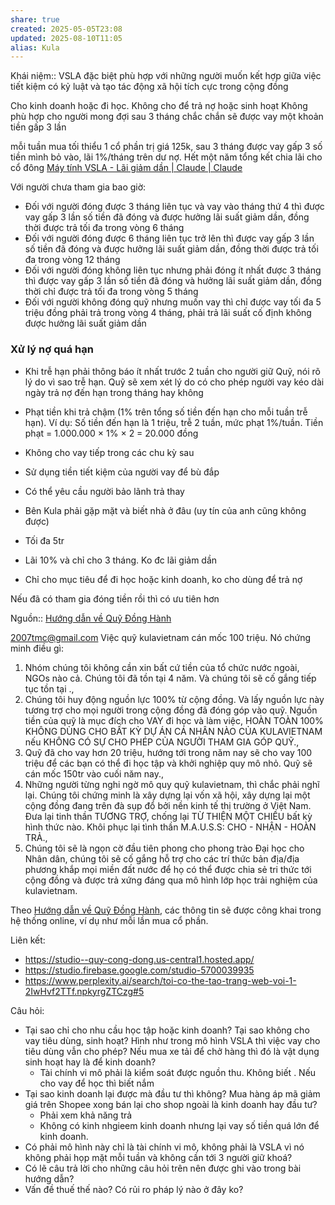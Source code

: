 ```yaml
---
share: true
created: 2025-05-05T23:08
updated: 2025-08-10T11:05
alias: Kula
---
```

Khái niệm:: 
VSLA đặc biệt phù hợp với những người muốn kết hợp giữa việc tiết kiệm có kỷ luật và tạo tác động xã hội tích cực trong cộng đồng


Cho kinh doanh hoặc đi học. Không cho để trả nợ hoặc sinh hoạt
Không phù hợp cho người mong đợi sau 3 tháng chắc chắn sẽ được vay một khoản tiền gấp 3 lần


mỗi tuần mua tối thiểu 1 cổ phần trị giá 125k, sau 3 tháng được vay gấp 3 số tiền mình bỏ vào, lãi 1%/tháng trên dư nợ. Hết một năm tổng kết chia lãi cho cổ đông
[Máy tính VSLA - Lãi giảm dần \| Claude \| Claude](https://claude.ai/public/artifacts/5293e0fd-bfea-4bf5-95b8-ea7cfcbb3cf9)

Với người chưa tham gia bao giờ:
- Đối với người đóng được 3 tháng liên tục và vay vào tháng thứ 4 thì được vay gấp 3 lần số tiền đã đóng và được hưởng lãi suất giảm dần, đồng thời được trả tối đa trong vòng 6 tháng
- Đối với người đóng được 6 tháng liên tục trở lên thì được vay gấp 3 lần số tiền đã đóng và được hưởng lãi suất giảm dần, đồng thời được trả tối đa trong vòng 12 tháng
- Đối với người đóng không liên tục nhưng phải đóng ít nhất được 3 tháng thì được vay gấp 3 lần số tiền đã đóng và hưởng lãi suất giảm dần, đồng thời chỉ được trả tối đa trong vòng 5 tháng
- Đối với người không đóng quỹ nhưng muốn vay thì chỉ được vay tối đa 5 triệu đồng phải trả trong vòng 4 tháng, phải trả lãi suất cố định không được hưởng lãi suất giảm dần

### Xử lý nợ quá hạn

- Khi trễ hạn phải thông báo ít nhất trước 2 tuần cho người giữ Quỹ, nói rõ lý do vì sao trễ hạn. Quỹ sẽ xem xét lý do có cho phép người vay kéo dài ngày trả nợ đến hạn trong tháng hay không
- Phạt tiền khi trả chậm (1% trên tổng số tiền đến hạn cho mỗi tuần trễ hạn). Ví dụ: Số tiền đến hạn là 1 triệu, trễ 2 tuần, mức phạt 1%/tuần. Tiền phạt = 1.000.000 × 1% × 2 = 20.000 đồng
- Không cho vay tiếp trong các chu kỳ sau
- Sử dụng tiền tiết kiệm của người vay để bù đắp
- Có thể yêu cầu người bảo lãnh trả thay

- Bên Kula phải gặp mặt và biết nhà ở đâu (uy tín của anh cũng không được)
- Tối đa 5tr
- Lãi 10% và chỉ cho 3 tháng. Ko đc lãi giảm dần
- Chỉ cho mục tiêu để đi học hoặc kinh doanh, ko cho dùng để trả nợ

Nếu đã có tham gia đóng tiền rồi thì có ưu tiên hơn

Nguồn:: [Hướng dẫn về Quỹ Đồng Hành](https://docs.google.com/document/u/0/d/1A5eW3CkKm55YSxaODh50mr_DDLG0ssM9DTOt3emef5I/mobilebasic "https://docs.google.com/document/u/0/d/1A5eW3CkKm55YSxaODh50mr_DDLG0ssM9DTOt3emef5I/mobilebasic")

2007tmc@gmail.com
Việc quỹ kulavietnam cán mốc 100 triệu. Nó chứng minh điều gì:

1. Nhóm chúng tôi không cần xin bất cứ tiền của tổ chức nước ngoài, NGOs nào cả. Chúng tôi đã tồn tại 4 năm. Và chúng tôi sẽ cố gắng tiếp tục tồn tại .,
2. Chúng tôi huy động nguồn lực 100% từ cộng đồng. Và lấy nguồn lực này tương trợ cho mọi người trong cộng đồng đã đóng góp vào quỹ. Nguồn tiền của quỹ là mục đích cho VAY đi học và làm việc, HOÀN TOÀN 100% KHÔNG DÙNG CHO BẤT KỲ DỰ ÁN CÁ NHÂN NÀO CỦA KULAVIETNAM nếu KHÔNG CÓ SỰ CHO PHÉP CỦA NGƯỜI THAM GIA GÓP QUỸ.,
3. Quỹ đã cho vay hơn 20 triệu, hướng tới trong năm nay sẽ cho vay 100 triệu để các bạn có thể đi học tập và khởi nghiệp quy mô nhỏ. Quỹ sẽ cán mốc 150tr vào cuối năm nay.,
4. Những người từng nghi ngờ mô quy quỹ kulavietnam, thì chắc phải nghĩ lại. Chúng tôi chứng minh là xây dựng lại vốn xã hội, xây dựng lại một cộng đồng đang trên đà sụp đổ bởi nền kinh tế thị trường ở Việt Nam. Đưa lại tinh thần TƯƠNG TRỢ, chống lại TỪ THIỆN MỘT CHIỀU bất kỳ hình thức nào. Khôi phục lại tình thần M.A.U.S.S: CHO - NHẬN - HOÀN TRẢ.,
5. Chúng tôi sẽ là ngọn cờ đầu tiên phong cho phong trào Đại học cho Nhân dân, chúng tôi sẽ cố gắng hỗ trợ cho các trí thức bản địa/địa phương khắp mọi miền đất nước để họ có thể được chia sẻ tri thức tới cộng đồng và được trả xứng đáng qua mô hình lớp học trải nghiệm của kulavietnam.

Theo [Hướng dẫn về Quỹ Đồng Hành](https://docs.google.com/document/d/1A5eW3CkKm55YSxaODh50mr_DDLG0ssM9DTOt3emef5I/edit?tab=t.0), các thông tin sẽ được công khai trong hệ thống online, ví dụ như mỗi lần mua cổ phần.

Liên kết:
- https://studio--quy-cong-dong.us-central1.hosted.app/
- https://studio.firebase.google.com/studio-5700039935
- https://www.perplexity.ai/search/toi-co-the-tao-trang-web-voi-1-2IwHvf2TTf.npkyrgZTCzg#5

Câu hỏi:
- Tại sao chỉ cho nhu cầu học tập hoặc kinh doanh? Tại sao không cho vay tiêu dùng, sinh hoạt? Hình như trong mô hình VSLA thì việc vay cho tiêu dùng vẫn cho phép? Nếu mua xe tải để chở hàng thì đó là vật dụng sinh hoạt hay là để kinh doanh?
	- Tài chính vi mô phải là kiểm soát được nguồn thu. Không biết . Nếu cho vay để học thì biết nắm 
- Tại sao kinh doanh lại được mà đầu tư thì không? Mua hàng áp mã giảm giá trên Shopee xong bán lại cho shop ngoài là kinh doanh hay đầu tư?
	- Phải xem khả năng trả 
	- Không có kinh nhgieem kinh doanh nhưng lại vay số tiền quá lớn để kinh doanh.
- Có phải mô hình này chỉ là tài chính vi mô, không phải là VSLA vì nó không phải họp mặt mỗi tuần và không cần tới 3 người giữ khoá?
- Có lẽ câu trả lời cho những câu hỏi trên nên được ghi vào trong bài hướng dẫn?
- Vấn đề thuế thế nào? Có rủi ro pháp lý nào ở đây ko?

